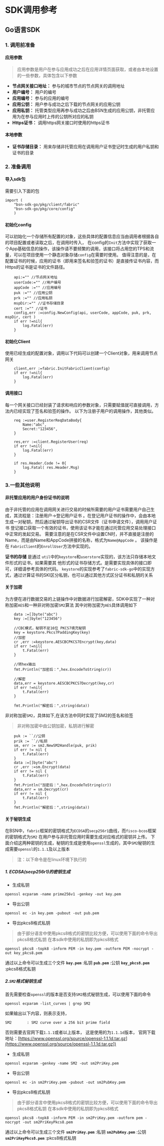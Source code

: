 # SDK调用参考


## Go语言SDK

### 1. 调用前准备

#### 应用参数
> 应用参数是用户在参与应用成功之后在应用详情页面获取，或者由本地设置的一些参数，具体包含以下参数
 * __节点网关接口地址：__ 参与的城市节点的节点网关的调用地址
 * __用户编号：__ 用户的编号
 * __应用编号：__ 参与的应用的编号
 * __应用公钥：__ 用户参与成功之后下载的节点网关的应用公钥
 * __应用私钥：__ 托管类型应用再参与成功之后由BSN生成的应用公钥，非托管应用为在参与应用时上传的公钥所对应的私钥
 * __Https证书：__ 调用https网关接口时使用的https证书

 #### 本地参数
 * __证书存储目录：__ 用来存储非托管应用在调用用户证书登记时生成的用户私钥和证书的目录

### 2. 准备调用

#### 导入sdk包
需要引入下面的包
```
import (
    "bsn-sdk-go/pkg/client/fabric"
    "bsn-sdk-go/pkg/core/config"
	)
```
#### 初始化config
可以初始化一个存储所有配置的对象，这些具体的配置信息应当由调用者根据各自的项目配置或者读取之后，在调用时传入，
在config的`Init`方法中实现了获取一个App基础信息的操作，该操作请不要频繁的调用，该接口将占用您的TPS和流量，可以在项目使用一个静态对象存储`config`在需要时使用。
值得注意的是，在配置证书的时候，应用的证书（即用来签名和验签的证书）是直接传证书内容，而Https的证书是证书的文件路径。
```
	api:="" //节点网关地址
	userCode:="" //用户编号
	appCode :="" //应用编号
	puk :="" //应用公钥
	prk :="" //应用私钥
	mspDir:="" //证书存储目录
	cert :="" //证书
	config,err :=config.NewConfig(api, userCode, appCode, puk, prk, mspDir, cert )
	if err !=nil{
	    log.Fatal(err)
	}
```
#### 初始化Client
使用已经生成的配置对象，调用以下代码可以创建一个Client对象，用来调用节点网关
```
	client,err :=fabric.InitFabricClient(config)
	if err !=nil{
	    log.Fatal(err)
	}
```

####   调用接口
每一个网关接口已经封装了请求和响应的参数对象，只需要赋值就可直接调用，方法内已经实现了签名和验签的操作。
以下为注册子用户的调用操作，其他类似。
```
	req :=user.RegisterReqDataBody{
	    Name:"abc",
	    Secret:"123456",
 	}

 	res,err :=client.RegisterUser(req)
 	if err !=nil{
	    log.Fatal(err)
 	}

 	if res.Header.Code != 0{
	    log.Fatal( res.Header.Msg)
 	}
```

### 3.一些其他说明

#### 非托管应用的用户身份证书的说明
由于非托管的应用在调用网关进行交易的时候所需要的用户证书需要用户自己生成，其流程是：注册用户->登记用户证书 。在登记用户证书的操作中，会由本地生成一对秘钥，然后通过秘钥导出证书的CSR文件（证书申请文件），调用用户证书
登记接口获取一个有效的证书，使用该证书才能在通过托管应用交易处理接口中正常的发起交易。
需要注意的是在CSR文件中设置CN时，并不直接是注册的Name，而是由Name和AppCode拼接的名称，格式为`Name@AppCode` 。
该操作是在 `FabricClient`的`EnrollUser`方法中实现的。

__证书的存储__ 是通过 `util`中的`keystore`和`userstore`实现的，该方法只存储本地文件形式的证书，如果需要其
他形式的证书存储方式。是需要实现具体的接口即可，详细请参考具体的代码。
`keystore`的实现参考了`fabric-sdk-go`中的实现方式，通过计算证书的SKI区分私钥，也可以通过其他方式区分证书和私钥的关系

#### 关于加密
为方便在进行数据交易的上链操作中对数据进行加密解密，SDK中实现了一种对称加密`AES`和一种非对称加密`SM2`算法
其中对称加密为`AES`具体调用如下
```
	data :=[]byte("abc")
	key :=[]byte("123456")

	//CBC模式，秘钥不足16位 PKCS7填充秘钥
	key = keystore.Pkcs7PaddingKey(key)
	//加密
	cr ,err :=keystore.AESCBCPKCS7Encrypt(key,data)
	if err !=nil{
	    t.Fatal(err)
	}

	//转hex输出
	fmt.Println("加密后：",hex.EncodeToString(cr))

	//解密
	data,err = keystore.AESCBCPKCS7Decrypt(key,cr)
	if err !=nil{
	    t.Fatal(err)
	}

	fmt.Println("解密后：",string(data))
```
非对称加密`SM2`，具体如下,在该方法中同时实现了SM2的签名和验签
>非对称加密中由公钥加密，私钥进行解密
```
	puk := ``//公钥
	prik := ``//私钥
	sm, err := sm2.NewSM2Handle(puk, prik)
	if err != nil {
	    t.Fatal(err)
	}
	data :=[]byte("abc")
	cr ,err :=sm.Encrypt(data)
	if err != nil {
	    t.Fatal(err)
	}
	fmt.Println("加密后：",hex.EncodeToString(cr))
	data,err = sm.Decrypt(cr)
	if err != nil {
	    t.Fatal(err)
	}
	fmt.Println("解密后：",string(data))
```
#### 关于秘钥生成
在BSN中，`fabric`框架的密钥格式为`ECDSA`的`secp256r1`曲线，而`fisco-bcos`框架的密钥格式为`SM2`
在用户参与非托管应用时需要生成对应格式的密钥并上传。
下面介绍这两种密钥的生成，秘钥的生成是使用`openssl`生成的，其中`SM2`秘钥的生成需要`openssl`的`1.1.1`及以上版本
> 注：以下命令是在linux环境下执行的
##### 1. ECDSA(secp256r1)的密钥生成
- 生成私钥
```
openssl ecparam -name prime256v1 -genkey -out key.pem
```
- 导出公钥
```
openssl ec -in key.pem -pubout -out pub.pem
```
- 导出pkcs8格式私钥
> 由于部分语言中使用pkcs8格式的密钥比较方便，可以使用下面的命令导出pkcs8格式私钥
> 在本sdk中使用的私钥即为pkcs8格式
```
openssl pkcs8 -topk8 -inform PEM -in key.pem -outform PEM -nocrypt -out key_pkcs8.pem
```
通过以上命令可以生成三个文件
__`key.pem`__ :私钥
__`pub.pem`__ :公钥
__`key_pkcs8.pem`__ :pkcs8格式私钥

##### 2.`SM2`格式秘钥生成
首先需要检查`openssl`的版本是否支持`SM2`格式秘钥生成，可以使用下面的命令
```
openssl ecparam -list_curves | grep SM2
```
如果输出以下内容，则表示支持，
```
SM2       : SM2 curve over a 256 bit prime field
```
否则需要去官网下载`1.1.1`或者以上版本，
这是使用的为`1.1.1d`版本，
官网下载地址：[https://www.openssl.org/source/openssl-1.1.1d.tar.gz](https://www.openssl.org/source/openssl-1.1.1d.tar.gz])

- 生成私钥
```
openssl ecparam -genkey -name SM2 -out sm2PriKey.pem
```
- 导出公钥
```
openssl ec -in sm2PriKey.pem -pubout -out sm2PubKey.pem
```
- 导出pkcs8格式私钥
> 由于部分语言中使用pkcs8格式的密钥比较方便，可以使用下面的命令导出pkcs8格式私钥
> 在本sdk中使用的私钥即为pkcs8格式
```
openssl pkcs8 -topk8 -inform PEM -in sm2PriKey.pem -outform pem -nocrypt -out sm2PriKeyPkcs8.pem
```
通过以上命令可以生成三个文件
__`sm2PriKey.pem`__ :私钥
__`sm2PubKey.pem`__ :公钥
__`sm2PriKeyPkcs8.pem`__ :pkcs8格式私钥
